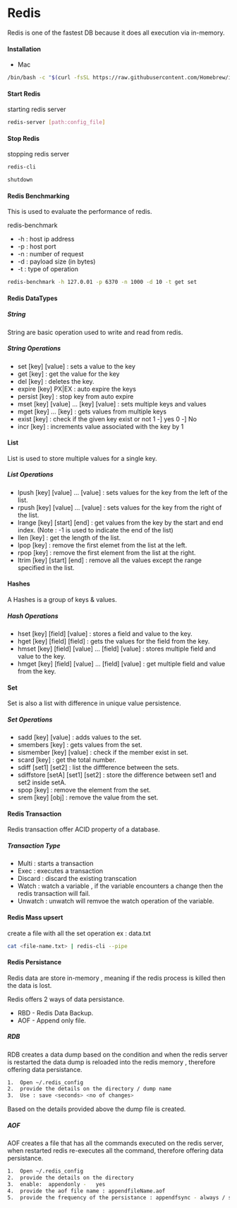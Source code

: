 # Redis

 Redis is one of the fastest DB because it does all execution via in-memory.

#### Installation

* Mac 

```sh
/bin/bash -c "$(curl -fsSL https://raw.githubusercontent.com/Homebrew/install/master/install.sh)"
```

#### Start Redis

starting redis server

```sh
redis-server [path:config_file]
```
#### Stop Redis

stopping redis server

```sh
redis-cli
```
```sh
shutdown
```
#### Redis Benchmarking

This is used to evaluate the performance of redis.

redis-benchmark 

* -h : host ip address
* -p : host port 
* -n : number of request
* -d : payload size (in bytes)
* -t : type of operation

```sh
redis-benchmark -h 127.0.01 -p 6370 -n 1000 -d 10 -t get set
```
#### Redis DataTypes

##### String

String are basic operation used to write and read from redis.

##### String Operations

* set [key] [value] : sets a value to the key
* get [key] : get the value for the key
* del [key] : deletes the key.
* expire [key] PX|EX  : auto expire the keys
* persist [key] : stop key from auto expire
* mset [key] [value] ... [key] [value] : sets multiple keys and values
* mget [key] ... [key] : gets  values from multiple keys
* exist [key] : check if the given key exist or not 1 -] yes 0 -] No
* incr [key] : increments value associated with the key by 1

#### List

List is used to store multiple values for a single key.

##### List Operations

* lpush [key] [value] ... [value] : sets values for the key from the left of the list.
* rpush [key] [value] ... [value] : sets values for the key from the right of the list.
* lrange [key] [start] [end]  : get values from the key by the start and end index. 
(Note : -1 is used to indicate the end of the list)
* llen [key]  : get the length of the list.
* lpop [key] : remove the first elemet from the list at the left.
* rpop [key] : remove the first element from the list at the right.
* ltrim [key] [start] [end] : remove all the values except the range specified in the list.

#### Hashes

A Hashes is a  group of keys & values.

##### Hash Operations

* hset [key] [field] [value]   : stores a field and value to the key.
* hget [key] [field] [field] : gets the values for the field from the key.
* hmset [key] [field] [value] ... [field] [value] : stores multiple field and value to the key.
* hmget [key] [field] [value] ... [field] [value] : get multiple field and value from the key.

#### Set

Set is also a list with difference in unique value persistence.
 
##### Set Operations

* sadd [key] [value] : adds values to the set.
* smembers [key] : gets values from the set.
* sismember [key] [value] : check if the member exist in set.
* scard [key] : get the total number.
* sdiff [set1] [set2]  : list the diffference between the sets.
* sdiffstore [setA] [set1] [set2] : store the difference between set1 and set2 inside setA.
* spop [key] : remove the element from the set.
* srem [key] [obj] : remove the value from the set.


#### Redis Transaction

Redis transaction offer ACID property of a database.

##### Transaction Type

* Multi : starts a transaction
* Exec : executes a transaction
* Discard : discard the existing transcation
* Watch : watch a variable , if the variable encounters a change then the redis transaction will fail.
* Unwatch : unwatch will remvoe the watch operation of the variable.


#### Redis Mass upsert 

create a file with all the set operation ex : data.txt

```sh
cat <file-name.txt> | redis-cli --pipe
```
#### Redis Persistance

Redis data are store in-memory , meaning if the redis process is killed then the data is lost.

Redis offers 2 ways of data persistance. 

* RBD - Redis Data Backup.
* AOF - Append only file.

##### RDB

RDB creates a data dump based on the condition and when the redis server is restarted the data dump is reloaded into the redis memory , therefore  offering data persistance.

```sh
1.  Open ~/.redis_config
2.  provide the details on the directory / dump name 
3.  Use : save <seconds> <no of changes>
```
Based on the details provided above the dump file is created.

##### AOF

AOF creates a file that has all the commands executed on the redis server, when restarted redis re-executes all the command,  therefore offering data persistance.

```sh
1.  Open ~/.redis_config
2.  provide the details on the directory
3.  enable:  appendonly -   yes
4.  provide the aof file name : appendfileName.aof
5.  provide the frequency of the persistance : appendfsync - always / second
```




